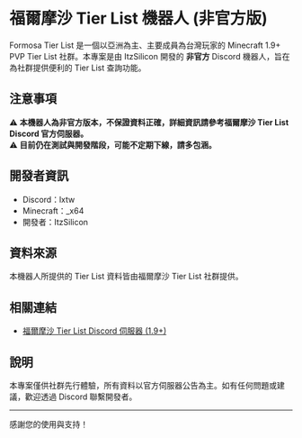 # 福爾摩沙 Tier List 機器人 (非官方版)

Formosa Tier List 是一個以亞洲為主、主要成員為台灣玩家的 Minecraft 1.9+ PVP Tier List 社群。本專案是由 ItzSilicon 開發的 **非官方** Discord 機器人，旨在為社群提供便利的 Tier List 查詢功能。

## 注意事項

⚠️ **本機器人為非官方版本，不保證資料正確，詳細資訊請參考福爾摩沙 Tier List Discord 官方伺服器。**  
⚠️ **目前仍在測試與開發階段，可能不定期下線，請多包涵。**

## 開發者資訊

- Discord：lxtw
- Minecraft：_x64
- 開發者：ItzSilicon

## 資料來源

本機器人所提供的 Tier List 資料皆由福爾摩沙 Tier List 社群提供。

## 相關連結

- [福爾摩沙 Tier List Discord 伺服器 (1.9+)](https://discord.gg/hamescZvtP)

## 說明

本專案僅供社群先行體驗，所有資料以官方伺服器公告為主。如有任何問題或建議，歡迎透過 Discord 聯繫開發者。

---

感謝您的使用與支持！
